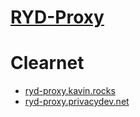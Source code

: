 # [RYD-Proxy](https://github.com/TeamPiped/RYD-Proxy)

# Clearnet
- [ryd-proxy.kavin.rocks](https://ryd-proxy.kavin.rocks)
- [ryd-proxy.privacydev.net](https://ryd-proxy.privacydev.net)
